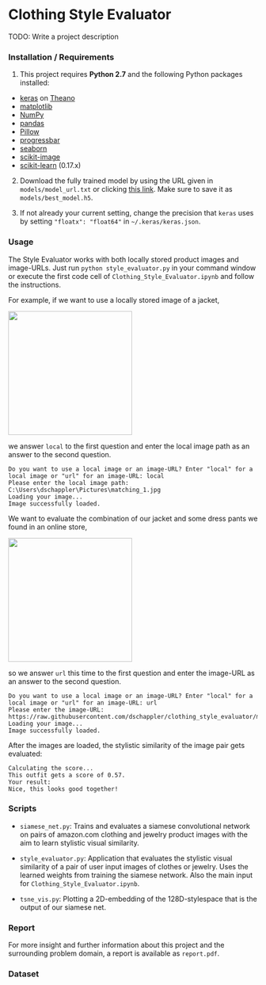 # Clothing Style Evaluator
TODO: Write a project description

### Installation / Requirements

1. This project requires **Python 2.7** and the following Python packages installed:

- [keras] on [Theano]
- [matplotlib]
- [NumPy]
- [pandas]
- [Pillow]
- [progressbar]
- [seaborn]
- [scikit-image]
- [scikit-learn] (0.17.x)


2. Download the fully trained model by using the URL given in ```models/model_url.txt``` or clicking [this link](https://docs.google.com/uc?export=download&confirm=WXIN&id=0B2CX6USTeTN7clJHdkMzYjhfaU0). Make sure to save it as ```models/best_model.h5```.

3. If not already your current setting, change the precision that `keras` uses by setting `"floatx": "float64"` in  `~/.keras/keras.json`.


### Usage

The Style Evaluator works with both locally stored product images and image-URLs. 
Just run `python style_evaluator.py` in your command window or execute the first code cell of `Clothing_Style_Evaluator.ipynb` and follow the instructions.

For example, if we want to use a locally stored image of a jacket,

<img src="https://raw.githubusercontent.com/dschappler/clothing_style_evaluator/master/example_images/matching_1.jpg" height="250" />

we answer `local` to the first question and enter the local image path as an answer to the second question.


```Image 1 of 2:
Do you want to use a local image or an image-URL? Enter "local" for a local image or "url" for an image-URL: local
Please enter the local image path: C:\Users\dschappler\Pictures\matching_1.jpg
Loading your image...
Image successfully loaded.
```

We want to evaluate the combination of our jacket and some dress pants we found in an online store,

<img src="https://raw.githubusercontent.com/dschappler/clothing_style_evaluator/master/example_images/matching_2.jpg" height="250" />

so we answer `url` this time to the first question and enter the image-URL as an answer to the second question.

```Image 2 of 2:
Do you want to use a local image or an image-URL? Enter "local" for a local image or "url" for an image-URL: url
Please enter the image-URL: https://raw.githubusercontent.com/dschappler/clothing_style_evaluator/master/example_images/matching_2.jpg
Loading your image...
Image successfully loaded.
```

After the images are loaded, the stylistic similarity of the image pair gets evaluated:

```
Calculating the score...
This outfit gets a score of 0.57.
Your result:
Nice, this looks good together!
```

### Scripts

* ```siamese_net.py```: Trains and evaluates a siamese convolutional network on pairs of amazon.com clothing and jewelry product images with the aim to learn stylistic visual similarity.

* ```style_evaluator.py```: Application that evaluates the stylistic visual similarity of a pair of user input images of clothes or jewelry. Uses the learned weights from training the siamese network. Also the main input for ```Clothing_Style_Evaluator.ipynb```.

* ```tsne_vis.py```: Plotting a 2D-embedding of the 128D-stylespace that is the output of our siamese net.


### Report

For more insight and further information about this project and the surrounding problem domain, a report is available as ```report.pdf```.

### Dataset




[//]: # (These are reference links used in the body of this note and get stripped out when the markdown processor does its job. There is no need to format nicely because it shouldn't be seen. Thanks SO - http://stackoverflow.com/questions/4823468/store-comments-in-markdown-syntax)


   
[NumPy]: <http://www.numpy.org>
[pandas]: <http://pandas.pydata.org/>
[keras]: <https://keras.io/>  
[Theano]: <http://deeplearning.net/software/theano/> 
[matplotlib]: <http://matplotlib.org/> 
[Pillow]: <https://python-pillow.org/>
[progressbar]: <https://pypi.python.org/pypi/progressbar>
[seaborn]: <https://seaborn.pydata.org/>
[scikit-image]: <http://scikit-image.org/>
[scikit-learn]: <http://scikit-learn.org>
